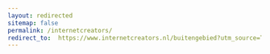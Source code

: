 ```yaml
---
layout: redirected
sitemap: false
permalink: /internetcreators/
redirect_to:  https://www.internetcreators.nl/buitengebied?utm_source=Thomas%20%26%20Koen&utm_medium=cpc&utm_campaign=4G%20Buitengebied
---
```


